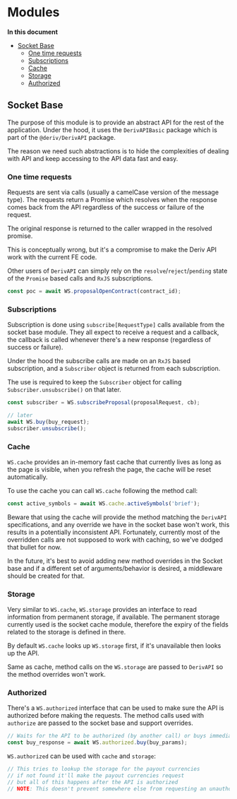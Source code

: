 # Modules

**In this document**

- [Socket Base](#socket-base)
    - [One time requests](#one-time-requests)
    - [Subscriptions](#subscriptions)
    - [Cache](#cache)
    - [Storage](#storage)
    - [Authorized](#authorized)

## Socket Base

The purpose of this module is to provide an abstract API for the rest of the application.
Under the hood, it uses the `DerivAPIBasic` package which is part of the `@deriv/DerivAPI`
package.

The reason we need such abstractions is to hide the complexities of dealing with API
and keep accessing to the API data fast and easy.

### One time requests

Requests are sent via calls (usually a camelCase version of the message type).
The requests return a Promise which resolves when the response comes back from the API
regardless of the success or failure of the request.

The original response is returned to the caller wrapped in the resolved promise.

This is conceptually wrong, but it's a compromise to make the Deriv API work with
the current FE code.

Other users of `DerivAPI` can simply rely on the `resolve`/`reject`/`pending` state
of the `Promise` based calls and `RxJS` subscriptions.

```JavaScript
const poc = await WS.proposalOpenContract(contract_id);
```

### Subscriptions

Subscription is done using `subscribe[RequestType]` calls available from the socket
base module. They all expect to receive a request and a callback, the callback is
called whenever there's a new response (regardless of success or failure).

Under the hood the subscribe calls are made on an `RxJS` based subscription, and
a `Subscriber` object is returned from each subscription.

The use is required to keep the `Subscriber` object for calling `Subscriber.unsubscribe()`
on that later.

```JavaScript
const subscriber = WS.subscribeProposal(proposalRequest, cb);

// later
await WS.buy(buy_request);
subscriber.unsubscribe();
```

### Cache

`WS.cache` provides an in-memory fast cache that currently lives as long as the
page is visible, when you refresh the page, the cache will be reset automatically.

To use the cache you can call `WS.cache` following the method call:

```JavaScript
const active_symbols = await WS.cache.activeSymbols('brief');
```

Beware that using the cache will provide the method matching the `DerivAPI`
specifications, and any override we have in the socket base won't work, this results
in a potentially inconsistent API. Fortunately, currently most of the overridden
calls are not supposed to work with caching, so we've dodged that bullet for now.

In the future, it's best to avoid adding new method overrides in the Socket base
and if a different set of arguments/behavior is desired, a middleware should
be created for that.

### Storage

Very similar to `WS.cache`, `WS.storage` provides an interface to read information
from permanent storage, if available. The permanent storage currently used is
the socket cache module, therefore the expiry of the fields related to the
storage is defined in there.

By default `WS.cache` looks up `WS.storage` first, if it's unavailable then looks up
the API.

Same as cache, method calls on the `WS.storage` are passed to `DerivAPI` so the method
overrides won't work.

### Authorized

There's a `WS.authorized` interface that can be used to make sure the API is authorized
before making the requests. The method calls used with `authorize` are passed
to the socket base and support overrides.

```JavaScript
// Waits for the API to be authorized (by another call) or buys immediately if already authorized
const buy_response = await WS.authorized.buy(buy_params);
```

`WS.authorized` can be used with `cache` and `storage`:

```JavaScript
// This tries to lookup the storage for the payout currencies
// if not found it'll make the payout currencies request
// but all of this happens after the API is authorized
// NOTE: This doesn't prevent somewhere else from requesting an unauthorized
```
